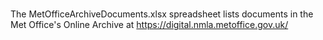 # 

The MetOfficeArchiveDocuments.xlsx spreadsheet lists documents in the Met Office's Online Archive at https://digital.nmla.metoffice.gov.uk/